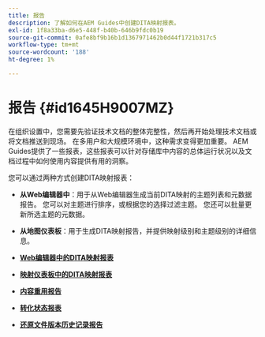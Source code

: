 ```yaml
---
title: 报告
description: 了解如何在AEM Guides中创建DITA映射报表。
exl-id: 1f8a33ba-d6e5-448f-b40b-646b9fdc0b19
source-git-commit: 0afe8bf9b16b1d1367971462b0d44f1721b317c5
workflow-type: tm+mt
source-wordcount: '188'
ht-degree: 1%

---
```


# 报告 {#id1645H9007MZ}

在组织设置中，您需要先验证技术文档的整体完整性，然后再开始处理技术文档或将文档推送到现场。 在多用户和大规模环境中，这种需求变得更加重要。 AEM Guides提供了一些报表，这些报表可以针对存储库中内容的总体运行状况以及文档过程中如何使用内容提供有用的洞察。

您可以通过两种方式创建DITA映射报表：

- **从Web编辑器中**：用于从Web编辑器生成当前DITA映射的主题列表和元数据报告。 您可以对主题进行排序，或根据您的选择过滤主题。 您还可以批量更新所选主题的元数据。
- **从地图仪表板**：用于生成DITA映射报告，并提供映射级别和主题级别的详细信息。

- **[Web编辑器中的DITA映射报表](reports-web-editor.md)**

- **[映射仪表板中的DITA映射报表](reports-ditamap.md)**

- **[内容重用报告](reports-content-reuse.md)**

- **[转化状态报表](reports-convertion-status.md)**

- **[还原文件版本历史记录报告](reports-reverted-file-version-history.md)**
